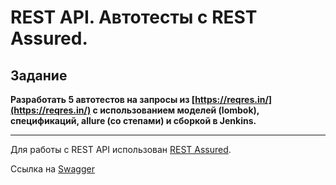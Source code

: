 # REST API. Автотесты с REST Assured.

## Задание

**Разработать 5 автотестов на запросы из [https://reqres.in/](https://reqres.in/) с использованием моделей (lombok), спецификаций, allure (со степами) и сборкой в Jenkins.**  

---


Для работы с REST API использован [REST Assured](https://github.com/rest-assured/rest-assured).

Ссылка на [Swagger](https://reqres.in/api-docs/)